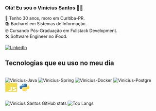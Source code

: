 ### Olá! Eu sou o Vinicius Santos 👋🏽

💬 Tenho 30 anos, moro em Curitiba-PR.<br/>
📚 Bacharel em Sistemas de Informação.<br/>
🤓 Cursando Pós-Graduação em Fullstack Development.<br/>
🛠️ Software Engineer no iFood.<br/>


[![LinkedIn](https://img.shields.io/badge/LinkedIn-0077B5?style=for-the-badge&logo=linkedin&logoColor=white)](https://www.linkedin.com/in/vinicius-dos-santos-89534569)

## Tecnologias que eu uso no meu dia

<div style="display: inline_block"><br>
    <img align="center" alt="Vinicius-Java" height="30" width="40" src="https://cdn.jsdelivr.net/gh/devicons/devicon@latest/icons/java/java-original.svg"/>
    <img align="center" alt="Vinicius-Spring" height="30" width="40" src="https://cdn.jsdelivr.net/gh/devicons/devicon@latest/icons/spring/spring-original.svg">
    <img align="center" alt="Vinicius-Docker" height="30" width="40" src="https://cdn.jsdelivr.net/gh/devicons/devicon@latest/icons/docker/docker-original.svg">
    <img align="center" alt="Vinicius-Postgre" height="30" width="40" src="https://cdn.jsdelivr.net/gh/devicons/devicon@latest/icons/postgresql/postgresql-original.svg">
    <img align="center" alt="Vinicius-Js" height="30" width="40" src="https://raw.githubusercontent.com/devicons/devicon/master/icons/javascript/javascript-plain.svg">
    <img align="center" alt="Vinicius-Python" height="30" width="40" src="https://raw.githubusercontent.com/devicons/devicon/master/icons/python/python-original.svg">
</div>

##

![Vinicius Santos GitHub stats](https://github-readme-stats.vercel.app/api?username=vinecwb&show_icons=true&theme=gotham)
![Top Langs](https://github-readme-stats.vercel.app/api/top-langs/?username=vinecwb&hide_progress=true&theme=gotham)

